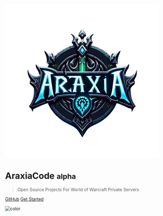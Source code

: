 <!-- _coverpage.md -->

![logo](media/logo-revised.webp)
# AraxiaCode <small>alpha</small>
> Open Source Projects For World of Warcraft Private Servers

[GitHub](https://github.com/araxiaonline/)
[Get Started](#about)

<!-- background color -->

![color](#11111f)